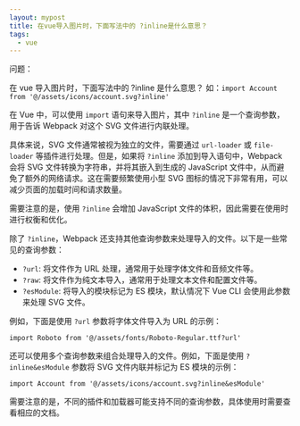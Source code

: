 ```yaml
---
layout: mypost
title: 在vue导入图片时，下面写法中的 ?inline是什么意思？
tags:
  - vue
---
```


问题：

在 vue 导入图片时，下面写法中的 ?inline 是什么意思？ 如：`import Account from '@/assets/icons/account.svg?inline'`

在 Vue 中，可以使用 `import` 语句来导入图片，其中 `?inline` 是一个查询参数，用于告诉 Webpack 对这个 SVG 文件进行内联处理。

具体来说，SVG 文件通常被视为独立的文件，需要通过 `url-loader` 或 `file-loader` 等插件进行处理。但是，如果将 `?inline` 添加到导入语句中，Webpack 会将 SVG 文件转换为字符串，并将其嵌入到生成的 JavaScript 文件中，从而避免了额外的网络请求。这在需要频繁使用小型 SVG 图标的情况下非常有用，可以减少页面的加载时间和请求数量。

需要注意的是，使用 `?inline` 会增加 JavaScript 文件的体积，因此需要在使用时进行权衡和优化。

除了 `?inline`，Webpack 还支持其他查询参数来处理导入的文件。以下是一些常见的查询参数：

- `?url`: 将文件作为 URL 处理，通常用于处理字体文件和音频文件等。
- `?raw`: 将文件作为纯文本导入，通常用于处理文本文件和配置文件等。
- `?esModule`: 将导入的模块标记为 ES 模块，默认情况下 Vue CLI 会使用此参数来处理 SVG 文件。

例如，下面是使用 `?url` 参数将字体文件导入为 URL 的示例：

```
import Roboto from '@/assets/fonts/Roboto-Regular.ttf?url'
```

还可以使用多个查询参数来组合处理导入的文件。例如，下面是使用 `?inline&esModule` 参数将 SVG 文件内联并标记为 ES 模块的示例：

```
import Account from '@/assets/icons/account.svg?inline&esModule'
```

需要注意的是，不同的插件和加载器可能支持不同的查询参数，具体使用时需要查看相应的文档。
